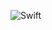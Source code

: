 ![Swift](https://img.shields.io/badge/swift-F54A2A?style=for-the-badge&logo=swift&logoColor=white)                                               
